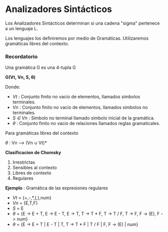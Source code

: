 # Analizadores Sintácticos
Los Analizadores Sintácticos determinan si una cadena "sigma" pertenece a un lenguaje L.

Los lenguajes los definiremos por medio de Gramáticas. Utilizaremos gramáticas libres del contexto.

### Recordatorio
Una gramática G es una 4-tupla G

__G(Vt, Vn, S, θ)__

Donde:
* _Vt_ : Conjunto finito no vacio de elementos, llamados simbolos terminales.
* _Vn_ : Conjunto finito no vacio de elementos, llamados simbolos no terminales.
* _S ∈ Vn_ : Simbolo no terminal llamado simbolo inicial de la gramática.
* _θ_ : Conjunto finito no vacio de relaciones llamados reglas gramaticales.

Para gramáticas libres del contexto

_θ_ : Vn --> (Vn ∪ Vt)*

__Clasificacion de Chomsky__
1. Irrestrictas
2. Sensibles al contexto
3. Libres de contexto 
4. Regulares

__Ejemplo__ : Gramática de las expresiones regulares
* _Vt_ = {+,-,*,(,),num}
* _Vn_ = {E,T,F}
* _S_ = E
* _θ_ = {E -> E + T,
         E -> E - T,
         E -> T,
         T -> T * F,
         T -> T / F,
         T -> F,
         F -> (E),
         F -> num}
* _θ_ = {E -> E + T | E - T | T,
         T -> T * F | T / F | F,
         F -> (E) | num}
         